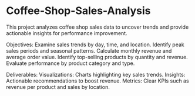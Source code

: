 # Coffee-Shop-Sales-Analysis
This project analyzes coffee shop sales data to uncover trends and provide actionable insights for performance improvement.

Objectives:
Examine sales trends by day, time, and location.
Identify peak sales periods and seasonal patterns.
Calculate monthly revenue and average order value.
Identify top-selling products by quantity and revenue.
Evaluate performance by product category and type.

Deliverables:
Visualizations: Charts highlighting key sales trends.
Insights: Actionable recommendations to boost revenue.
Metrics: Clear KPIs such as revenue per product and sales by location.
